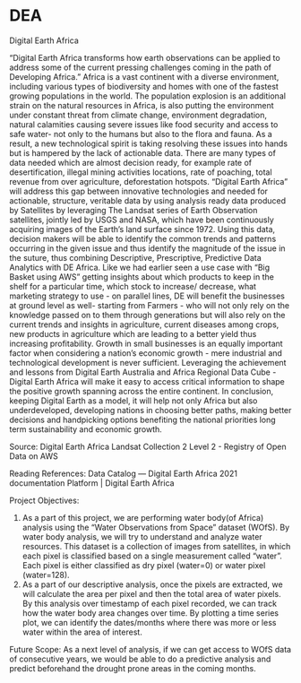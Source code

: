 # DEA
Digital Earth Africa 

“Digital Earth Africa transforms how earth observations can be applied to address some of the current pressing challenges coming in the path of Developing Africa.”
Africa is a vast continent with a diverse environment, including various types of biodiversity and homes with one of the fastest growing populations in the world.  The population explosion is an additional strain on the natural resources in Africa, is also putting the environment under constant threat from climate change, environment degradation, natural calamities causing severe issues like food security and access to safe water- not only to the humans but also to the flora and fauna.
As a result, a new technological spirit is taking resolving these issues into hands but is hampered by the lack of actionable data. There are many types of data needed which are almost decision ready, for example rate of desertification, illegal mining activities locations, rate of poaching, total revenue from over agriculture, deforestation hotspots.
“Digital Earth Africa” will address this gap between innovative technologies and needed for actionable, structure, veritable data by using  analysis ready data produced by Satellites by leveraging The Landsat series of Earth Observation satellites, jointly led by USGS and NASA, which have been continuously acquiring images of the Earth’s land surface since 1972. 
Using this data, decision makers will be able to identify the common trends and patterns occurring in the given issue and thus identify the magnitude of the issue in the suture, thus combining Descriptive, Prescriptive, Predictive Data Analytics with DE Africa. Like we had earlier seen a use case with “Big Basket using AWS” getting insights about which products to keep in the shelf for a particular time, which stock to increase/ decrease, what marketing strategy to use - on parallel lines, DE will benefit the businesses at ground level as well- starting from Farmers -  who will not only rely on the knowledge passed on to them through generations but will also rely on the current trends and insights in agriculture, current diseases among crops, new products in agriculture which are leading to a better yield thus increasing profitability. Growth in small businesses is an equally important factor when considering a nation’s economic growth - mere industrial and technological development is never sufficient. 
Leveraging the achievement and lessons from Digital Earth Australia and Africa Regional Data Cube - Digital Earth Africa will make it easy to access critical information to shape the positive growth spanning across the entire continent. In conclusion, keeping Digital Earth as a model, it will help not only Africa but also underdeveloped, developing nations in choosing better paths, making better decisions and handpicking options benefiting the national priorities long term sustainability and economic growth.

Source:
Digital Earth Africa Landsat Collection 2 Level 2 - Registry of Open Data on AWS


Reading References: 
Data Catalog — Digital Earth Africa 2021 documentation
Platform | Digital Earth Africa

Project Objectives:
1. As a part of this project, we are performing water body(of Africa) analysis using the “Water Observations from Space” dataset (WOfS). By water body analysis, we will try to understand and analyze water resources. This dataset is a collection of images from satellites, in which each pixel is classified based on a single measurement called “water”. Each pixel is either classified as dry pixel (water=0) or water pixel (water=128). 
2. As a part of our descriptive analysis, once the pixels are extracted, we will calculate the area per pixel and then the total area of water pixels. By this analysis over timestamp of each pixel recorded, we can  track how the water body area changes over time. By plotting a time series plot, we can identify the dates/months where there was more or less water within the area of interest. 


Future Scope:
As a next level of analysis, if we can get access to WOfS data of consecutive years, we would be able to do a predictive analysis and predict beforehand the drought prone areas in the coming months.

